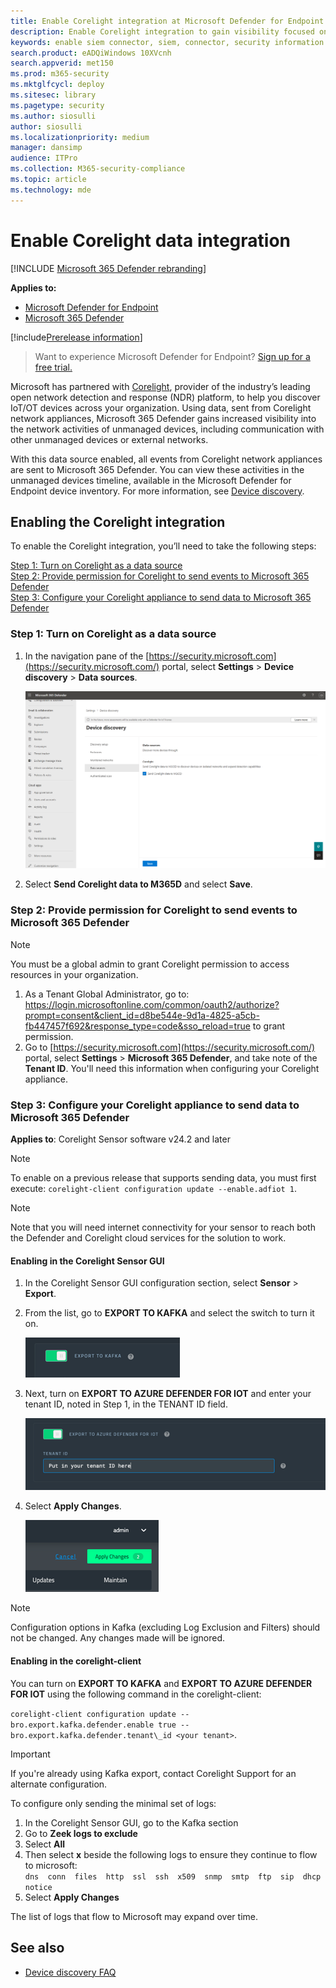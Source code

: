 ```yaml
---
title: Enable Corelight integration at Microsoft Defender for Endpoint
description: Enable Corelight integration to gain visibility focused on IoT/OT devices in areas of the network where MDE is not deployed
keywords: enable siem connector, siem, connector, security information and events
search.product: eADQiWindows 10XVcnh
search.appverid: met150
ms.prod: m365-security
ms.mktglfcycl: deploy
ms.sitesec: library
ms.pagetype: security
ms.author: siosulli
author: siosulli
ms.localizationpriority: medium
manager: dansimp
audience: ITPro
ms.collection: M365-security-compliance
ms.topic: article
ms.technology: mde
---
```


# Enable Corelight data integration

[!INCLUDE [Microsoft 365 Defender rebranding](../../includes/microsoft-defender.md)]

**Applies to:**

- [Microsoft Defender for Endpoint](https://go.microsoft.com/fwlink/?linkid=2154037)
- [Microsoft 365 Defender](https://go.microsoft.com/fwlink/?linkid=2118804)

[!include[Prerelease information](../../includes/prerelease.md)]

> Want to experience Microsoft Defender for Endpoint? [Sign up for a free trial.](https://signup.microsoft.com/create-account/signup?products=7f379fee-c4f9-4278-b0a1-e4c8c2fcdf7e&ru=https://aka.ms/MDEp2OpenTrial?ocid=docs-wdatp-enablesiem-abovefoldlink)

Microsoft has partnered with [Corelight](https://corelight.com/integrations/iot-security), provider of the industry’s leading open network detection and response (NDR) platform, to help you discover IoT/OT devices across your organization. Using data, sent from Corelight network appliances, Microsoft 365 Defender gains increased visibility into the network activities of unmanaged devices, including communication with other unmanaged devices or external networks.

With this data source enabled, all events from Corelight network appliances are sent to Microsoft 365 Defender. You can view these activities in the unmanaged devices timeline, available in the Microsoft Defender for Endpoint device inventory. For more information, see [Device discovery](device-discovery.md).

## Enabling the Corelight integration

To enable the Corelight integration, you’ll need to take the following steps:

[Step 1: Turn on Corelight as a data source](#step-1-turn-on-corelight-as-a-data-source)<br>
[Step 2: Provide permission for Corelight to send events to Microsoft 365 Defender](#step-2-provide-permission-for-corelight-to-send-events-to-microsoft-365-defender)<br>
[Step 3: Configure your Corelight appliance to send data to Microsoft 365 Defender](#step-3-configure-your-corelight-appliance-to-send-data-to-microsoft-365-defender)

### Step 1: Turn on Corelight as a data source

1. In the navigation pane of the [https://security.microsoft.com](https://security.microsoft.com/) portal, select **Settings** \> **Device discovery** \> **Data sources**.

    ![Image of data sources](images/enable-corelight.png)

2. Select **Send Corelight data to M365D** and select **Save**.

### Step 2: Provide permission for Corelight to send events to Microsoft 365 Defender

> [!NOTE]
> You must be a global admin to grant Corelight permission to access resources in your organization.

1. As a Tenant Global Administrator, go to:
<https://login.microsoftonline.com/common/oauth2/authorize?prompt=consent&client_id=d8be544e-9d1a-4825-a5cb-fb447457f692&response_type=code&sso_reload=true> to grant permission.
2. Go to [https://security.microsoft.com](https://security.microsoft.com/) portal, select **Settings** \> **Microsoft 365 Defender**, and take note of the **Tenant ID**. You'll need this information when configuring your Corelight appliance.

### Step 3: Configure your Corelight appliance to send data to Microsoft 365 Defender

**Applies to**: Corelight Sensor software v24.2 and later

> [!NOTE]
> To enable on a previous release that supports sending data, you must first execute: `corelight-client configuration update --enable.adfiot 1`.

> [!NOTE]
>Note that you will need internet connectivity for your sensor to reach both the Defender and Corelight cloud services for the solution to work.

#### Enabling in the Corelight Sensor GUI

1. In the Corelight Sensor GUI configuration section, select **Sensor** \> **Export**.
2. From the list, go to **EXPORT TO KAFKA** and select the switch to turn it on.

   ![Image of kafka export](images/exporttokafka.png)

3. Next, turn on **EXPORT TO AZURE DEFENDER FOR IOT** and enter your tenant ID, noted in Step 1, in the TENANT ID field.

   ![Image of iot export](images/exporttodiot.png)

4. Select **Apply Changes**.

   ![Apply image ](images/corelightapply.png)

> [!NOTE]
> Configuration options in Kafka (excluding Log Exclusion and Filters) should not be changed. Any changes made will be ignored.

#### Enabling in the corelight-client

You can turn on **EXPORT TO KAFKA** and **EXPORT TO AZURE DEFENDER FOR IOT** using the following command in the corelight-client:

`corelight-client configuration update --bro.export.kafka.defender.enable true --bro.export.kafka.defender.tenant\_id <your tenant>`.

> [!IMPORTANT]
> If you're already using Kafka export, contact Corelight Support for an alternate configuration.

To configure only sending the minimal set of logs:

1. In the Corelight Sensor GUI, go to the Kafka section
2. Go to **Zeek logs to exclude**
3. Select **All**
4. Then select **x** beside the following logs to ensure they continue to flow to microsoft:  
    `dns  conn  files  http  ssl  ssh  x509  snmp  smtp  ftp  sip  dhcp  notice`
5. Select **Apply Changes**

The list of logs that flow to Microsoft may expand over time.

## See also

- [Device discovery FAQ](device-discovery-faq.md)
